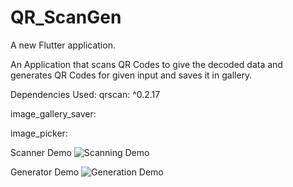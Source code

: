 # QR_ScanGen

A new Flutter application.

An Application that scans QR Codes to give the decoded data and generates QR Codes for given input and saves it in gallery.

Dependencies Used:
qrscan: ^0.2.17

image_gallery_saver:

image_picker:


Scanner Demo
![Scanning Demo](https://github.com/nayakastha/QR_ScanGen/blob/nayakastha-patch-1/Scan.gif)




Generator Demo
![Generation Demo](https://github.com/nayakastha/QR_ScanGen/blob/nayakastha-patch-1/Gen.gif)

